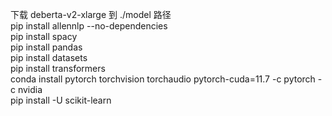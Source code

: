 下载 deberta-v2-xlarge 到 ./model 路径  
pip install allennlp --no-dependencies  
pip install spacy  
pip install pandas  
pip install datasets  
pip install transformers  
conda install pytorch torchvision torchaudio pytorch-cuda=11.7 -c pytorch -c nvidia  
pip install -U scikit-learn  

